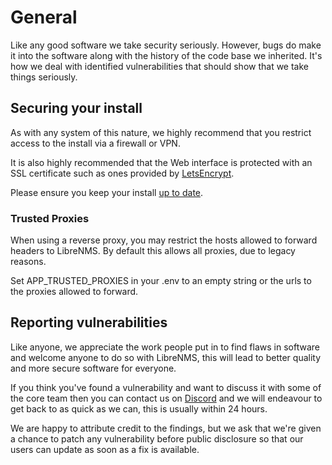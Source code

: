 # General

Like any good software we take security seriously. However, bugs do
make it into the software along with the history of the code base we
inherited. It's how we deal with identified vulnerabilities that
should show that we take things seriously.

## Securing your install

As with any system of this nature, we highly recommend that you
restrict access to the install via a firewall or VPN.

It is also highly recommended that the Web interface is protected with
an SSL certificate such as ones provided by [LetsEncrypt](http://www.letsencrypt.org).

Please ensure you keep your install [up to date](Updating.md).

### Trusted Proxies

When using a reverse proxy, you may restrict the hosts allowed to forward
headers to LibreNMS. By default this allows all proxies, due to legacy reasons.

Set APP_TRUSTED_PROXIES in your .env to an empty string or the urls to
the proxies allowed to forward.

## Reporting vulnerabilities

Like anyone, we appreciate the work people put in to find flaws in
software and welcome anyone to do so with LibreNMS, this will lead to
better quality and more secure software for everyone.

If you think you've found a vulnerability and want to discuss it with
some of the core team then you can contact us on
[Discord](https://discord.com/invite/librenms) and we will endeavour to
get back to as quick as we can, this is usually within 24 hours.

We are happy to attribute credit to the findings, but we ask that we're
given a chance to patch any vulnerability before public disclosure so
that our users can update as soon as a fix is available.

